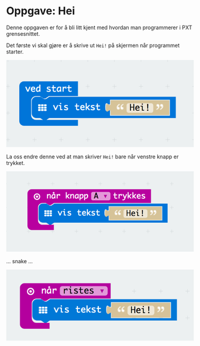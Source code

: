 # Oppgave: Hei

Denne oppgaven er for å bli litt kjent med hvordan man programmerer i PXT
grensesnittet.

Det første vi skal gjøre er å skrive ut `Hei!` på skjermen når programmet
starter.

![Kode](block-1.png)

La oss endre denne ved at man skriver `Hei!` bare når venstre knapp er
trykket.

![Kode](block-2.png)

... snake ...

![Kode](block-3.png)
